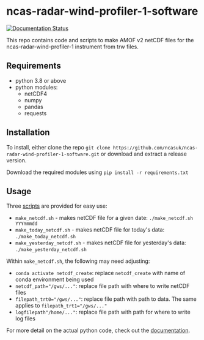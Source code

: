 ncas-radar-wind-profiler-1-software
===================================

[![Documentation Status](https://readthedocs.org/projects/ncas-radar-wind-profiler-1-software/badge/?version=latest)](https://amof-docs-home-test.readthedocs.io/projects/ncas-radar-wind-profiler-1-software/en/latest/?badge=latest)

This repo contains code and scripts to make AMOF v2 netCDF files for the ncas-radar-wind-profiler-1 instrument from trw files.

Requirements
------------

* python 3.8 or above
* python modules:
  * netCDF4
  * numpy
  * pandas
  * requests


Installation
------------

To install, either clone the repo `git clone https://github.com/ncasuk/ncas-radar-wind-profiler-1-software.git` or download and extract a release version.

Download the required modules using `pip install -r requirements.txt`


Usage
-----

Three [scripts] are provided for easy use:
* `make_netcdf.sh` - makes netCDF file for a given date: `./make_netcdf.sh YYYYmmdd`
* `make_today_netcdf.sh` - makes netCDF file for today's data: `./make_today_netcdf.sh`
* `make_yesterday_netcdf.sh` - makes netCDF file for yesterday's data: `./make_yesterday_netcdf.sh`

Within `make_netcdf.sh`, the following may need adjusting:
* `conda activate netcdf_create`: replace `netcdf_create` with name of conda environment being used
* `netcdf_path="/gws/..."`: replace file path with where to write netCDF files
* `filepath_trt0="/gws/..."`: replace file path with path to data. The same applies to `filepath_trt1="/gws/..."`
* `logfilepath"/home/..."`: replace file path with path for where to write log files


For more detail on the actual python code, check out the [documentation].

[documentation]: https://amof-docs-home-test.readthedocs.io/projects/ncas-radar-wind-profiler-1-software/en/latest/
[scripts]: scripts
